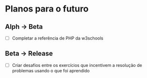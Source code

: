 # Planos para o futuro

## Alph -> Beta

- [ ] Completar a referência de PHP da w3schools

## Beta -> Release

- [ ] Criar desafios entre os exercícios que incentivem a resolução de problemas usando o que foi aprendido
